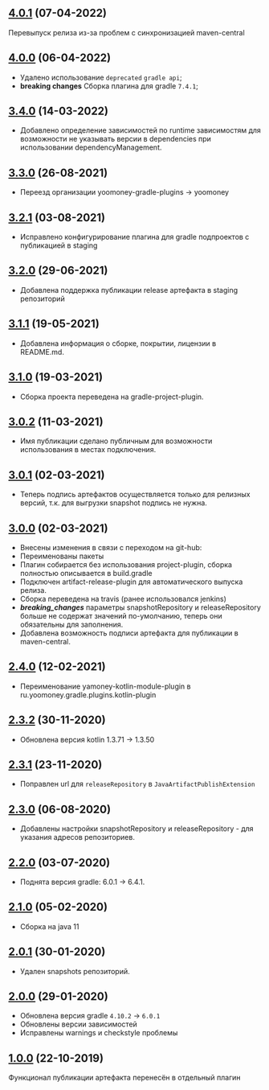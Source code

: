 ## [4.0.1](https://github.com/yoomoney/java-artifact-publish-plugin/pull/11) (07-04-2022)

Перевыпуск релиза из-за проблем с синхронизацией maven-central

## [4.0.0](https://github.com/yoomoney/java-artifact-publish-plugin/pull/10) (06-04-2022)

* Удалено использование `deprecated` `gradle api`;
* **breaking changes** Сборка плагина для gradle `7.4.1`;

## [3.4.0](https://github.com/yoomoney/java-artifact-publish-plugin/pull/9) (14-03-2022)

* Добавлено определение зависимостей по runtime зависимостям для возможности не указывать версии в dependencies при использовании dependencyManagement.

## [3.3.0](https://github.com/yoomoney/java-artifact-publish-plugin/pull/8) (26-08-2021)

* Переезд организации yoomoney-gradle-plugins -> yoomoney

## [3.2.1](https://github.com/yoomoney/java-artifact-publish-plugin/pull/7) (03-08-2021)

* Исправлено конфигурирование плагина для gradle подпроектов с публикацией в staging

## [3.2.0](https://github.com/yoomoney/java-artifact-publish-plugin/pull/6) (29-06-2021)

* Добавлена поддержка публикации release артефакта в staging репозиторий

## [3.1.1](https://github.com/yoomoney/java-artifact-publish-plugin/pull/5) (19-05-2021)

* Добавлена информация о сборке, покрытии, лицензии в README.md.

## [3.1.0](https://github.com/yoomoney/java-artifact-publish-plugin/pull/4) (19-03-2021)

* Сборка проекта переведена на gradle-project-plugin.

## [3.0.2](https://api.github.com/repos/yoomoney/java-artifact-publish-plugin/pulls/3) (11-03-2021)

* Имя публикации сделано публичным для возможности использования в местах подключения.

## [3.0.1](https://api.github.com/repos/yoomoney/java-artifact-publish-plugin/pulls/2) (02-03-2021)

* Теперь подпись артефактов осуществляется только для релизных версий, т.к. для выгрузки snapshot подпись не нужна.

## [3.0.0](https://api.github.com/repos/yoomoney/java-artifact-publish-plugin/pulls/1) (02-03-2021)

* Внесены изменения в связи с переходом на git-hub:
* Переименованы пакеты
* Плагин собирается без использования project-plugin, сборка полностью описывается в build.gradle
* Подключен artifact-release-plugin для автоматического выпуска релиза.
* Сборка переведена на travis (ранее использовался jenkins)
* ***breaking_changes*** параметры snapshotRepository и releaseRepository больше не содержат значений по-умолчанию,
теперь они обязательны для заполнения.
* Добавлена возможность подписи артефакта для публикации в maven-central.

## [2.4.0]() (12-02-2021)

* Переименование yamoney-kotlin-module-plugin в ru.yoomoney.gradle.plugins.kotlin-plugin

## [2.3.2]() (30-11-2020)

* Обновлена версия kotlin 1.3.71 -> 1.3.50

## [2.3.1]() (23-11-2020)

* Поправлен url для `releaseRepository` в `JavaArtifactPublishExtension`

## [2.3.0]() (06-08-2020)

* Добавлены настройки snapshotRepository и releaseRepository - для указания адресов репозиториев.

## [2.2.0]() (03-07-2020)

* Поднята версия gradle: 6.0.1 -> 6.4.1.

## [2.1.0]() (05-02-2020)

* Сборка на java 11

## [2.0.1]() (30-01-2020)

* Удален snapshots репозиторий.

## [2.0.0]() (29-01-2020)

* Обновлена версия gradle `4.10.2` -> `6.0.1`
* Обновлены версии зависимостей
* Исправлены warnings и checkstyle проблемы

## [1.0.0]() (22-10-2019)

Функционал публикации артефакта перенесён в отдельный плагин